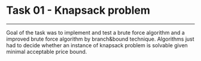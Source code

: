 # Task 01 - Knapsack problem

-------

Goal of the task was to implement and test a brute force algorithm and a improved brute force algorithm by branch&bound technique. Algorithms just had  to decide whether an instance of knapsack problem is solvable given minimal acceptable price bound.